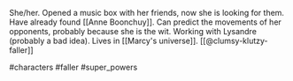 She/her. Opened a music box with her friends, now she is looking for them. Have already found [[Anne Boonchuy]]. Can predict the movements of her opponents, probably because she is the wit. Working with Lysandre (probably a bad idea). Lives in [[Marcy's universe]]. [[@clumsy-klutzy-faller]]

#characters #faller #super_powers 